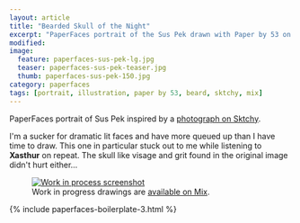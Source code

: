 ```yaml
---
layout: article
title: "Bearded Skull of the Night"
excerpt: "PaperFaces portrait of the Sus Pek drawn with Paper by 53 on an iPad."
modified: 
image: 
  feature: paperfaces-sus-pek-lg.jpg
  teaser: paperfaces-sus-pek-teaser.jpg
  thumb: paperfaces-sus-pek-150.jpg
category: paperfaces
tags: [portrait, illustration, paper by 53, beard, sktchy, mix]
---
```


PaperFaces portrait of Sus Pek inspired by a [photograph on Sktchy](http://sktchy.com/ucx5rc).

I'm a sucker for dramatic lit faces and have more queued up than I have time to draw. This one in particular stuck out to me while listening to **Xasthur** on repeat. The skull like visage and grit found in the original image didn't hurt either... 

<figure>
  <a href="{{ site.url }}/images/paperfaces-sus-pek-process-1-lg.jpg"><img src="{{ site.url }}/images/paperfaces-sus-pek-process-1-900.jpg" alt="Work in process screenshot"></a>
  <figcaption>Work in progress drawings are <a href="https://mix.fiftythree.com/11098-Michael-Rose/2963830">available on Mix</a>.</figcaption>
</figure>

{% include paperfaces-boilerplate-3.html %}
